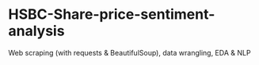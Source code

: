 # HSBC-Share-price-sentiment-analysis
Web scraping (with requests & BeautifulSoup), data wrangling, EDA &amp; NLP
